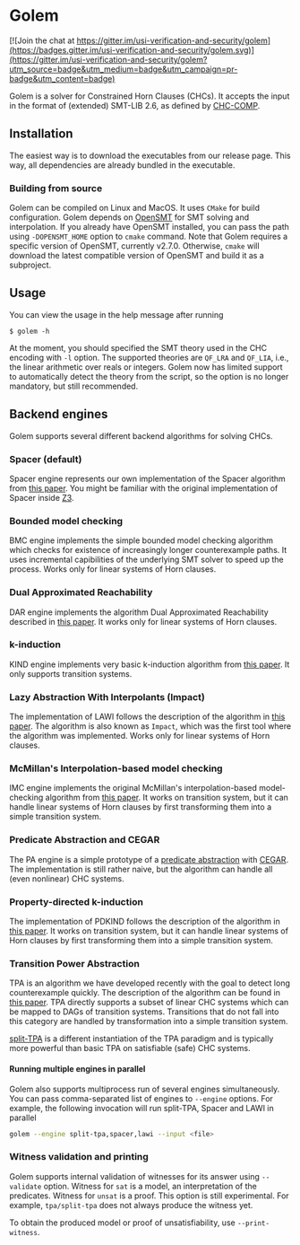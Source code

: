 # Golem

[![Join the chat at https://gitter.im/usi-verification-and-security/golem](https://badges.gitter.im/usi-verification-and-security/golem.svg)](https://gitter.im/usi-verification-and-security/golem?utm_source=badge&utm_medium=badge&utm_campaign=pr-badge&utm_content=badge)

Golem is a solver for Constrained Horn Clauses (CHCs).
It accepts the input in the format of (extended) SMT-LIB 2.6, as defined by [CHC-COMP](https://chc-comp.github.io/format.html).

## Installation
The easiest way is to download the executables from our release page. This way, all dependencies are already bundled in the executable.

### Building from source
Golem can be compiled on Linux and MacOS.
It uses `CMake` for build configuration.
Golem depends on [OpenSMT](https://github.com/usi-verification-and-security/opensmt/) for SMT solving and interpolation.
If you already have OpenSMT installed, you can pass the path using `-DOPENSMT_HOME` option to `cmake` command.
Note that Golem requires a specific version of OpenSMT, currently v2.7.0.
Otherwise, `cmake` will download the latest compatible version of OpenSMT and build it as a subproject.

## Usage
You can view the usage in the help message after running 
```
$ golem -h
```

At the moment, you should specified the SMT theory used in the CHC encoding with `-l` option. The supported theories are `QF_LRA` and `QF_LIA`, i.e., the linear arithmetic over reals or integers.
Golem now has limited support to automatically detect the theory from the script, so the option is no longer mandatory, but still recommended.

## Backend engines
Golem supports several different backend algorithms for solving CHCs.

### Spacer (default)
Spacer engine represents our own implementation of the Spacer algorithm from [this paper](https://link.springer.com/article/10.1007/s10703-016-0249-4). You might be familiar with the original implementation of Spacer inside [Z3](https://github.com/z3Prover/z3/).


### Bounded model checking

BMC engine implements the simple bounded model checking algorithm which checks for existence of increasingly longer counterexample paths.
It uses incremental capibilities of the underlying SMT solver to speed up the process.
Works only for linear systems of Horn clauses.

### Dual Approximated Reachability

DAR engine implements the algorithm Dual Approximated Reachability described in [this paper](https://link.springer.com/chapter/10.1007/978-3-642-36742-7_22).
It works only for linear systems of Horn clauses. 

### k-induction

KIND engine implements very basic k-induction algorithm from [this paper](https://link.springer.com/chapter/10.1007/3-540-40922-X_8).
It only supports transition systems.

### Lazy Abstraction With Interpolants (Impact)

The implementation of LAWI follows the description of the algorithm in [this paper](https://link.springer.com/chapter/10.1007/11817963_14).
The algorithm is also known as `Impact`, which was the first tool where the algorithm was implemented.
Works only for linear systems of Horn clauses.

### McMillan's Interpolation-based model checking

IMC engine implements the original McMillan's interpolation-based model-checking algorithm from [this paper](https://link.springer.com/chapter/10.1007/978-3-540-45069-6_1).
It works on transition system, but it can handle linear systems of Horn clauses by first transforming them into a simple transition system.

### Predicate Abstraction and CEGAR

The PA engine is a simple prototype of a [predicate abstraction](https://link.springer.com/chapter/10.1007/3-540-63166-6_10) with [CEGAR](https://link.springer.com/chapter/10.1007/10722167_15).
The implementation is still rather naive, but the algorithm can handle all (even nonlinear) CHC systems.


### Property-directed k-induction

The implementation of PDKIND follows the description of the algorithm in [this paper](https://ieeexplore.ieee.org/document/7886665).
It works on transition system, but it can handle linear systems of Horn clauses by first transforming them into a simple transition system.

### Transition Power Abstraction

TPA is an algorithm we have developed recently with the goal to detect long counterexample quickly. The description of the algorithm can be found in [this paper](https://link.springer.com/chapter/10.1007/978-3-030-99524-9_29).
TPA directly supports a subset of linear CHC systems which can be mapped to DAGs of transition systems.
Transitions that do not fall into this category are handled by transformation into a simple transition system.

[split-TPA](https://ieeexplore.ieee.org/document/10026590) is a different instantiation of the TPA paradigm and is typically more powerful than basic TPA on satisfiable (safe) CHC systems.


#### Running multiple engines in parallel

Golem also supports multiprocess run of several engines simultaneously.
You can pass comma-separated list of engines to `--engine` options.
For example, the following invocation will run split-TPA, Spacer and LAWI in parallel

```sh
golem --engine split-tpa,spacer,lawi --input <file>
```

### Witness validation and printing
Golem supports internal validation of witnesses for its answer using `--validate` option.
Witness for `sat` is a model, an interpretation of the predicates.
Witness for `unsat` is a proof.
This option is still experimental. For example, `tpa/split-tpa` does not always produce the witness yet.
 
To obtain the produced model or proof of unsatisfiability, use `--print-witness`.
